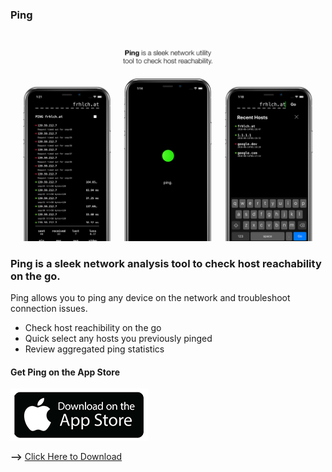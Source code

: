 ### Ping

![Ping App Banner](ping_wallpaper.png)

### Ping is a sleek network analysis tool to check host reachability on the go.

Ping allows you to ping any device on the network and troubleshoot connection issues.

- Check host reachibility on the go
- Quick select any hosts you previously pinged
- Review aggregated ping statistics

#### Get Ping on the App Store

![Get Ping on the appstore](download_appstore.png)

**-->** [Click Here to Download](https://frhlch.at/f/ping?app=1)
